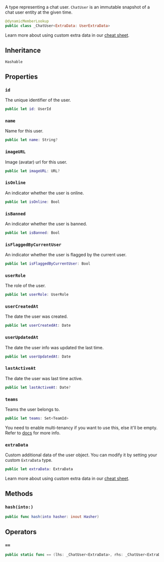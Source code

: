 
A type representing a chat user. `ChatUser` is an immutable snapshot of a chat user entity at the given time.

``` swift
@dynamicMemberLookup
public class _ChatUser<ExtraData: UserExtraData> 
```

> 

Learn more about using custom extra data in our [cheat sheet](https://github.com/GetStream/stream-chat-swift/wiki/Cheat-Sheet#working-with-extra-data).

## Inheritance

`Hashable`

## Properties

### `id`

The unique identifier of the user.

``` swift
public let id: UserId
```

### `name`

Name for this user.

``` swift
public let name: String?
```

### `imageURL`

Image (avatar) url for this user.

``` swift
public let imageURL: URL?
```

### `isOnline`

An indicator whether the user is online.

``` swift
public let isOnline: Bool
```

### `isBanned`

An indicator whether the user is banned.

``` swift
public let isBanned: Bool
```

### `isFlaggedByCurrentUser`

An indicator whether the user is flagged by the current user.

``` swift
public let isFlaggedByCurrentUser: Bool
```

> 

### `userRole`

The role of the user.

``` swift
public let userRole: UserRole
```

### `userCreatedAt`

The date the user was created.

``` swift
public let userCreatedAt: Date
```

### `userUpdatedAt`

The date the user info was updated the last time.

``` swift
public let userUpdatedAt: Date
```

### `lastActiveAt`

The date the user was last time active.

``` swift
public let lastActiveAt: Date?
```

### `teams`

Teams the user belongs to.

``` swift
public let teams: Set<TeamId>
```

You need to enable multi-tenancy if you want to use this, else it'll be empty. Refer to
[docs](https://getstream.io/chat/docs/multi_tenant_chat/?language=swift) for more info.

### `extraData`

Custom additional data of the user object. You can modify it by setting your custom `ExtraData` type.

``` swift
public let extraData: ExtraData
```

Learn more about using custom extra data in our [cheat sheet](https://github.com/GetStream/stream-chat-swift/wiki/Cheat-Sheet#working-with-extra-data).

## Methods

### `hash(into:)`

``` swift
public func hash(into hasher: inout Hasher) 
```

## Operators

### `==`

``` swift
public static func == (lhs: _ChatUser<ExtraData>, rhs: _ChatUser<ExtraData>) -> Bool 
```
